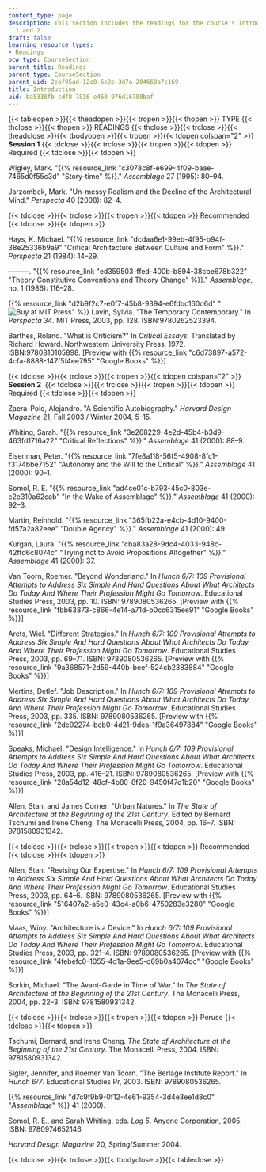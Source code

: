 ```yaml
---
content_type: page
description: This section includes the readings for the course's Introduction, Sessions
  1 and 2.
draft: false
learning_resource_types:
- Readings
ocw_type: CourseSection
parent_title: Readings
parent_type: CourseSection
parent_uid: 2eaf95ad-12c8-6e2e-3d7a-204660a7c169
title: Introduction
uid: ba5338fb-cdf8-7816-e460-976d16788baf
---
```

{{< tableopen >}}{{< theadopen >}}{{< tropen >}}{{< thopen >}}
TYPE
{{< thclose >}}{{< thopen >}}
READINGS
{{< thclose >}}{{< trclose >}}{{< theadclose >}}{{< tbodyopen >}}{{< tropen >}}{{< tdopen colspan="2" >}}
**Session 1**
{{< tdclose >}}{{< trclose >}}{{< tropen >}}{{< tdopen >}}
Required
{{< tdclose >}}{{< tdopen >}}

Wigley, Mark. "{{% resource_link "c3078c8f-e699-4f09-baae-7465d0f55c3d" "Story-time" %}}." *Assemblage* 27 (1995): 80–94.

Jarzombek, Mark. "Un-messy Realism and the Decline of the Architectural Mind." *Perspecta* 40 (2008): 82–4.

{{< tdclose >}}{{< trclose >}}{{< tropen >}}{{< tdopen >}}
Recommended
{{< tdclose >}}{{< tdopen >}}

Hays, K. Michael. "{{% resource_link "dcdaa6e1-99eb-4f95-b94f-38e25336b9a9" "Critical Architecture Between Culture and Form" %}}." *Perspecta* 21 (1984): 14–29.

———. "{{% resource_link "ed359503-ffed-400b-b894-38cbe678b322" "Theory Constitutive Conventions and Theory Change" %}}." *Assemblage*, no. 1 (1986): 116–28.

{{% resource_link "d2b9f2c7-e0f7-45b8-9394-e6fdbc160d6d" "![Buy at MIT Press](https://ocwcms.mit.edu/images/mp_logo.gif)" %}} Lavin, Sylvia. "The Temporary Contemporary." In *Perspecta* *34*. MIT Press, 2003, pp. 128. ISBN:9780262523394.

Barthes, Roland. "What is Criticism?" In *Critical Essays*. Translated by Richard Howard. Northwestern University Press, 1972. ISBN:9780810105898. \[Preview with {{% resource_link "c6d73897-a572-4cfa-8888-147f5f4ee795" "Google Books" %}}\]

{{< tdclose >}}{{< trclose >}}{{< tropen >}}{{< tdopen colspan="2" >}}
**Session 2** 
{{< tdclose >}}{{< trclose >}}{{< tropen >}}{{< tdopen >}}
Required
{{< tdclose >}}{{< tdopen >}}

Zaera-Polo, Alejandro. "A Scientific Autobiography." *Harvard Design Magazine* 21, Fall 2003 / Winter 2004, 5–15.

Whiting, Sarah. "{{% resource_link "3e268229-4e2d-45b4-b3d9-463fd1716a22" "Critical Reflections" %}}." *Assemblage* 41 (2000): 88–9.

Eisenman, Peter. "{{% resource_link "7fe8a118-56f5-4908-8fc1-f3174bbe7152" "Autonomy and the Will to the Critical" %}}." *Assemblage* 41 (2000): 90–1.

Somol, R. E. "{{% resource_link "ad4ce01c-b793-45c0-803e-c2e310a62cab" "In the Wake of Assemblage" %}}." *Assemblage* 41 (2000): 92–3.

Martin, Reinhold. "{{% resource_link "365fb22a-e4cb-4d10-9400-fd57a2a82eee" "Double Agency" %}}." *Assemblage* 41 (2000): 49.

Kurgan, Laura. "{{% resource_link "cba83a28-9dc4-4033-948c-42ffd6c8074c" "Trying not to Avoid Propositions Altogether" %}}." *Assemblage* 41 (2000): 37.

Van Toorn, Roemer. "Beyond Wonderland." In *Hunch 6/7: 109 Provisional Attempts to Address Six Simple And Hard Questions About What Architects Do Today And Where Their Profession Might Go Tomorrow*. Educational Studies Press, 2003, pp. 10. ISBN: 9789080536265. \[Preview with {{% resource_link "fbb63873-c866-4e14-a71d-b0cc6315ee91" "Google Books" %}}\]

Arets, Wiel. "Different Strategies." In *Hunch 6/7: 109 Provisional Attempts to Address Six Simple And Hard Questions About What Architects Do Today And Where Their Profession Might Go Tomorrow*. Educational Studies Press, 2003, pp. 69–71. ISBN: 9789080536265. \[Preview with {{% resource_link "9a368571-2d59-440b-beef-524cb2383884" "Google Books" %}}\]

Mertins, Detlef. "Job Description." In *Hunch 6/7: 109 Provisional Attempts to Address Six Simple And Hard Questions About What Architects Do Today And Where Their Profession Might Go Tomorrow*. Educational Studies Press, 2003, pp. 335. ISBN: 9789080536265. \[Preview with {{% resource_link "2de92274-beb0-4d21-9dea-1f9a36497884" "Google Books" %}}\]

Speaks, Michael. "Design Intelligence." In *Hunch 6/7: 109 Provisional Attempts to Address Six Simple And Hard Questions About What Architects Do Today And Where Their Profession Might Go Tomorrow*. Educational Studies Press, 2003, pp. 416–21. ISBN: 9789080536265. \[Preview with {{% resource_link "28a54d12-48cf-4b80-8f20-9450f47d1b20" "Google Books" %}}\]

Allen, Stan, and James Corner. "Urban Natures." In *The State of Architecture at the Beginning of the 21st Century*. Edited by Bernard Tschumi and Irene Cheng. The Monacelli Press, 2004, pp. 16–7. ISBN: 9781580931342.

{{< tdclose >}}{{< trclose >}}{{< tropen >}}{{< tdopen >}}
Recommended
{{< tdclose >}}{{< tdopen >}}

Allen, Stan. "Revising Our Expertise." In *Hunch 6/7: 109 Provisional Attempts to Address Six Simple And Hard Questions About What Architects Do Today And Where Their Profession Might Go Tomorrow*. Educational Studies Press, 2003, pp. 64–6. ISBN: 9789080536265. \[Preview with {{% resource_link "516407a2-a5e0-43c4-a0b6-4750283e3280" "Google Books" %}}\]

Maas, Winy. "Architecture is a Device." In *Hunch 6/7: 109 Provisional Attempts to Address Six Simple And Hard Questions About What Architects Do Today And Where Their Profession Might Go Tomorrow*. Educational Studies Press, 2003, pp. 321–4. ISBN: 9789080536265. \[Preview with {{% resource_link "4febefc0-1055-4d1a-9ee5-d69b0a4074dc" "Google Books" %}}\]

Sorkin, Michael. "The Avant-Garde in Time of War." In *The State of Architecture at the Beginning of the 21st Century*. The Monacelli Press, 2004, pp. 22–3. ISBN: 9781580931342.

{{< tdclose >}}{{< trclose >}}{{< tropen >}}{{< tdopen >}}
Peruse
{{< tdclose >}}{{< tdopen >}}

Tschumi, Bernard, and Irene Cheng. *The State of Architecture at the Beginning of the 21st Century*. The Monacelli Press, 2004. ISBN: 9781580931342.

Sigler, Jennifer, and Roemer Van Toorn. "The Berlage Institute Report." In *Hunch 6/7*. Educational Studies Pr, 2003. ISBN: 9789080536265.

{{% resource_link "d7c9f9b9-0f12-4e61-9354-3d4e3ee1d8c0" "*Assemblage*" %}} 41 (2000).

Somol, R. E., and Sarah Whiting, eds. *Log 5*. Anyone Corporation, 2005. ISBN: 9780974652146.

*Harvard Design Magazine* 20, Spring/Summer 2004.

{{< tdclose >}}{{< trclose >}}{{< tbodyclose >}}{{< tableclose >}}